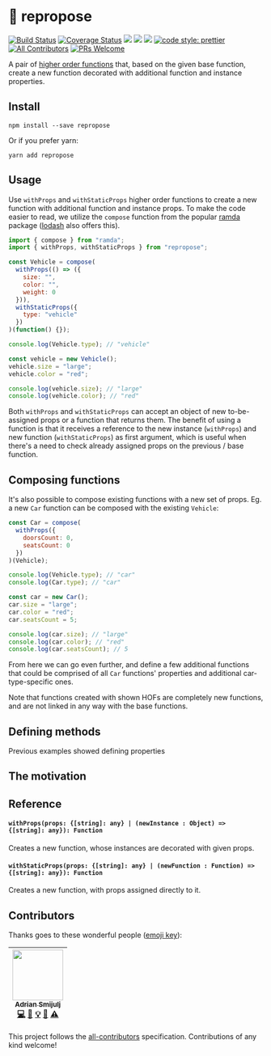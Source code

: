 
# 🎲 repropose
[![Build Status](https://travis-ci.org/doitadrian/repropose.svg?branch=master)](https://travis-ci.org/doitadrian/repropose)
[![Coverage Status](https://coveralls.io/repos/github/doitadrian/repropose/badge.svg?branch=master)](https://coveralls.io/github/doitadrian/repropose?branch=master)
[![](https://img.shields.io/npm/dw/repropose.svg)](https://www.npmjs.com/package/repropose) 
[![](https://img.shields.io/npm/v/repropose.svg)](https://www.npmjs.com/package/repropose)
![](https://img.shields.io/npm/types/repropose.svg)
[![code style: prettier](https://img.shields.io/badge/code_style-prettier-ff69b4.svg?style=flat-square)](https://github.com/prettier/prettier)
[![All Contributors](https://img.shields.io/badge/all_contributors-1-orange.svg?style=flat-square)](#contributors)
[![PRs Welcome](https://img.shields.io/badge/PRs-welcome-brightgreen.svg?style=flat-square)](http://makeapullrequest.com)
  
A pair of [higher order functions](https://en.wikipedia.org/wiki/Higher-order_function)
that, based on the given base function, create a new function decorated 
with additional function and instance properties.

## Install
```
npm install --save repropose
```

Or if you prefer yarn: 
```
yarn add repropose
```

## Usage
Use `withProps` and `withStaticProps` higher order functions 
to create a new function with additional function and instance props. 
To make the code easier to read, we utilize the `compose` function from 
the popular [ramda](https://ramdajs.com/) package 
([lodash](https://lodash.com/) also offers this).

```javascript
import { compose } from "ramda";
import { withProps, withStaticProps } from "repropose";

const Vehicle = compose(
  withProps(() => ({
    size: "",
    color: "",
    weight: 0
  })),
  withStaticProps({
    type: "vehicle"
  })
)(function() {});

console.log(Vehicle.type); // "vehicle"

const vehicle = new Vehicle();
vehicle.size = "large";
vehicle.color = "red";

console.log(vehicle.size); // "large"
console.log(vehicle.color); // "red"
```

Both `withProps` and `withStaticProps` can accept an object of new to-be-assigned props or a function that returns them. The benefit of using a function is that it receives a reference to the new instance (`withProps`) and new function (`withStaticProps`) as first argument, which is useful when there's a need to check already assigned props on the previous / base function.

## Composing functions

It's also possible to compose existing functions with a new set of props. Eg. a new `Car` function 
can be composed with the existing `Vehicle`:

```javascript
const Car = compose(
  withProps({
    doorsCount: 0,
    seatsCount: 0
  })
)(Vehicle);

console.log(Vehicle.type); // "car"
console.log(Car.type); // "car"

const car = new Car();
car.size = "large";
car.color = "red";
car.seatsCount = 5;

console.log(car.size); // "large"
console.log(car.color); // "red"
console.log(car.seatsCount); // 5
```

From here we can go even further, and define a few additional functions 
that could be comprised of all `Car` functions' properties and 
additional car-type-specific ones.

Note that functions created with shown HOFs are completely new functions, 
and are not linked in any way with the base functions.

## Defining methods

Previous examples showed defining properties 

## The motivation

## Reference

#### `withProps(props: {[string]: any} | (newInstance : Object) => {[string]: any}): Function`
Creates a new function, whose instances are decorated with given props.

#### `withStaticProps(props: {[string]: any} | (newFunction : Function) => {[string]: any}): Function`
Creates a new function, with props assigned directly to it.

## Contributors

Thanks goes to these wonderful people ([emoji key](https://github.com/kentcdodds/all-contributors#emoji-key)):

<!-- ALL-CONTRIBUTORS-LIST:START - Do not remove or modify this section -->
<!-- prettier-ignore -->
| [<img src="https://avatars0.githubusercontent.com/u/5121148?v=4" width="100px;"/><br /><sub><b>Adrian Smijulj</b></sub>](https://github.com/doitadrian)<br />[💻](https://github.com/doitadrian/repropose/commits?author=doitadrian "Code") [📖](https://github.com/doitadrian/repropose/commits?author=doitadrian "Documentation") [💡](#example-doitadrian "Examples") [👀](#review-doitadrian "Reviewed Pull Requests") [⚠️](https://github.com/doitadrian/repropose/commits?author=doitadrian "Tests") |
| :---: |
<!-- ALL-CONTRIBUTORS-LIST:END -->

This project follows the [all-contributors](https://github.com/kentcdodds/all-contributors) specification. Contributions of any kind welcome!
